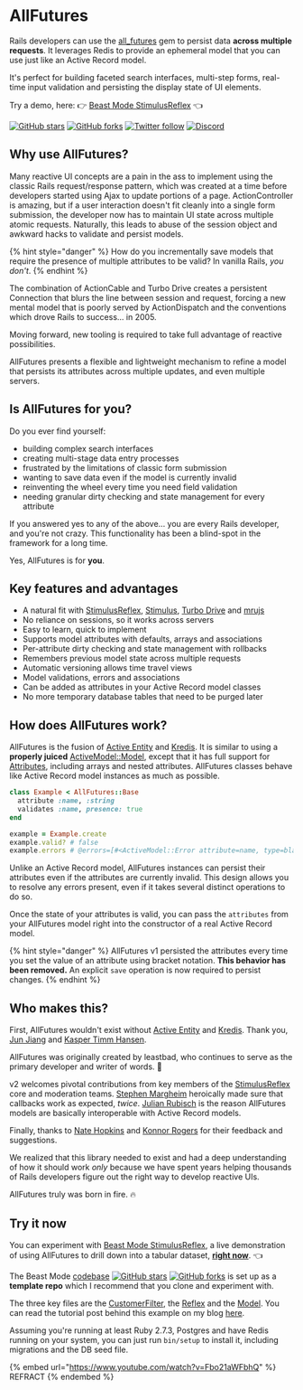 # AllFutures

Rails developers can use the [all\_futures](https://github.com/leastbad/all\_futures) gem to persist data **across multiple requests**. It leverages Redis to provide an ephemeral model that you can use just like an Active Record model.

It's perfect for building faceted search interfaces, multi-step forms, real-time input validation and persisting the display state of UI elements.

Try a demo, here: 👉 [Beast Mode StimulusReflex](https://beastmode.leastbad.com) 👈

[![GitHub stars](https://img.shields.io/github/stars/leastbad/all\_futures?style=social)](https://github.com/leastbad/all\_futures) [![GitHub forks](https://img.shields.io/github/forks/leastbad/all\_futures?style=social)](https://github.com/leastbad/all\_futures) [![Twitter follow](https://img.shields.io/twitter/follow/theleastbad?style=social)](https://twitter.com/theleastbad) [![Discord](https://img.shields.io/discord/629472241427415060)](https://discord.gg/stimulus-reflex)

## Why use AllFutures?

Many reactive UI concepts are a pain in the ass to implement using the classic Rails request/response pattern, which was created at a time before developers started using Ajax to update portions of a page. ActionController is amazing, but if a user interaction doesn't fit cleanly into a single form submission, the developer now has to maintain UI state across multiple atomic requests. Naturally, this leads to abuse of the session object and awkward hacks to validate and persist models.

{% hint style="danger" %}
How do you incrementally save models that require the presence of multiple attributes to be valid? In vanilla Rails, _you don't_.
{% endhint %}

The combination of ActionCable and Turbo Drive creates a persistent Connection that blurs the line between session and request, forcing a new mental model that is poorly served by ActionDispatch and the conventions which drove Rails to success... in 2005.

Moving forward, new tooling is required to take full advantage of reactive possibilities.

AllFutures presents a flexible and lightweight mechanism to refine a model that persists its attributes across multiple updates, and even multiple servers.

## Is AllFutures for you?

Do you ever find yourself:

* building complex search interfaces
* creating multi-stage data entry processes
* frustrated by the limitations of classic form submission
* wanting to save data even if the model is currently invalid
* reinventing the wheel every time you need field validation
* needing granular dirty checking and state management for every attribute

If you answered yes to any of the above... you are every Rails developer, and you're not crazy. This functionality has been a blind-spot in the framework for a long time.

Yes, AllFutures is for **you**.

## Key features and advantages

* A natural fit with [StimulusReflex](https://stimulusreflex.com), [Stimulus](https://stimulus.hotwired.dev), [Turbo Drive](https://turbo.hotwired.dev/handbook/drive) and [mrujs](https://mrujs.com)
* No reliance on sessions, so it works across servers
* Easy to learn, quick to implement
* Supports model attributes with defaults, arrays and associations
* Per-attribute dirty checking and state management with rollbacks
* Remembers previous model state across multiple requests
* Automatic versioning allows time travel views
* Model validations, errors and associations
* Can be added as attributes in your Active Record model classes
* No more temporary database tables that need to be purged later

## How does AllFutures work?

AllFutures is the fusion of [Active Entity](https://github.com/jasl/activeentity) and [Kredis](https://github.com/rails/kredis). It is similar to using a **properly juiced** [ActiveModel::Model](https://api.rubyonrails.org/classes/ActiveModel/Model.html), except that it has full support for [Attributes](https://api.rubyonrails.org/classes/ActiveRecord/Attributes/ClassMethods.html#method-i-attribute), including arrays and nested attributes. AllFutures classes behave like Active Record model instances as much as possible.

```ruby
class Example < AllFutures::Base
  attribute :name, :string
  validates :name, presence: true
end

example = Example.create
example.valid? # false
example.errors # @errors=[#<ActiveModel::Error attribute=name, type=blank, options={}>]
```

Unlike an Active Record model, AllFutures instances can persist their attributes even if the attributes are currently invalid. This design allows you to resolve any errors present, even if it takes several distinct operations to do so.

Once the state of your attributes is valid, you can pass the `attributes` from your AllFutures model right into the constructor of a real Active Record model.

{% hint style="danger" %}
AllFutures v1 persisted the attributes every time you set the value of an attribute using bracket notation. **This behavior has been removed.** An explicit `save` operation is now required to persist changes.
{% endhint %}

## Who makes this?

First, AllFutures wouldn't exist without [Active Entity](https://github.com/jasl/activeentity) and [Kredis](https://github.com/rails/kredis). Thank you, [Jun Jiang](https://twitter.com/jasl9187) and [Kasper Timm Hansen](https://twitter.com/kaspth).

AllFutures was originally created by leastbad, who continues to serve as the primary developer and writer of words. :wave:

v2 welcomes pivotal contributions from key members of the [StimulusReflex](https://stimulusreflex.com) core and moderation teams. [Stephen Margheim](https://twitter.com/fractaledmind) heroically made sure that callbacks work as expected, _twice_. [Julian Rubisch](https://twitter.com/julian\_rubisch) is the reason AllFutures models are basically interoperable with Active Record models.

Finally, thanks to [Nate Hopkins](https://twitter.com/hopsoft/) and [Konnor Rogers](https://twitter.com/rogerskonnor/) for their feedback and suggestions.

We realized that this library needed to exist and had a deep understanding of how it should work _only_ because we have spent years helping thousands of Rails developers figure out the right way to develop reactive UIs.

AllFutures truly was born in fire. :fire:

## Try it now

You can experiment with [Beast Mode StimulusReflex](https://beastmode.leastbad.com), a live demonstration of using AllFutures to drill down into a tabular dataset, [**right now**](https://beastmode.leastbad.com). 👈

The Beast Mode [codebase](https://github.com/leastbad/beast\_mode) [![GitHub stars](https://img.shields.io/github/stars/leastbad/beast\_mode?style=social)](https://github.com/leastbad/beast\_mode) [![GitHub forks](https://img.shields.io/github/forks/leastbad/beast\_mode?style=social)](https://github.com/leastbad/beast\_mode) is set up as a **template repo** which I recommend that you clone and experiment with.

The three key files are the [CustomerFilter](https://github.com/leastbad/beast\_mode/blob/master/app/models/customer\_filter.rb), the [Reflex](https://github.com/leastbad/beast\_mode/blob/master/app/reflexes/customers\_reflex.rb) and the [Model](https://github.com/leastbad/beast\_mode/blob/master/app/models/customer.rb). You can read the tutorial post behind this example on my blog [here](https://leastbad.com/beast-mode/).

Assuming you're running at least Ruby 2.7.3, Postgres and have Redis running on your system, you can just run `bin/setup` to install it, including migrations and the DB seed file.

{% embed url="https://www.youtube.com/watch?v=Fbo21aWFbhQ" %}
REFRACT
{% endembed %}
